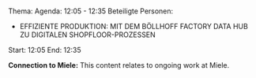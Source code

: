 # 
Thema: 
Agenda: 12:05 - 12:35
Beteiligte Personen:
- EFFIZIENTE PRODUKTION: MIT DEM BÖLLHOFF FACTORY DATA HUB ZU DIGITALEN SHOPFLOOR-PROZESSEN

Start: 12:05
End: 12:35

**Connection to Miele:** This content relates to ongoing work at Miele.
